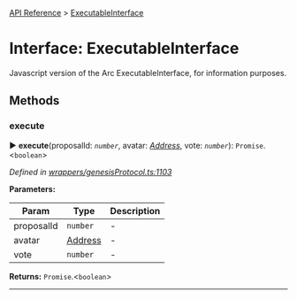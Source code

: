 [API Reference](../README.md) > [ExecutableInterface](../interfaces/ExecutableInterface.md)



# Interface: ExecutableInterface


Javascript version of the Arc ExecutableInterface, for information purposes.


## Methods
<a id="execute"></a>

###  execute

► **execute**(proposalId: *`number`*, avatar: *[Address](../#Address)*, vote: *`number`*): `Promise`.<`boolean`>



*Defined in [wrappers/genesisProtocol.ts:1103](https://github.com/daostack/arc.js/blob/42de6847/lib/wrappers/genesisProtocol.ts#L1103)*



**Parameters:**

| Param | Type | Description |
| ------ | ------ | ------ |
| proposalId | `number`   |  - |
| avatar | [Address](../#Address)   |  - |
| vote | `number`   |  - |





**Returns:** `Promise`.<`boolean`>





___


